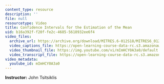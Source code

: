 ```yaml
---
content_type: resource
description: ''
file: null
resourcetype: Video
title: Confidence Intervals for the Estimation of the Mean
uid: b16a392f-f20f-fe2c-4685-5618932ee6f4
video_files:
  archive_url: https://archive.org/download/MITRES.6-012S18/MITRES6_012S18_L20-06_300k.mp4
  video_captions_file: https://open-learning-course-data-rc.s3.amazonaws.com/res-6-012-introduction-to-probability-spring-2018/76ac75da2d9b5efa92b9e3260fb47684_mImHCY0A3a0.vtt
  video_thumbnail_file: https://img.youtube.com/vi/mImHCY0A3a0/default.jpg
  video_transcript_file: https://open-learning-course-data-rc.s3.amazonaws.com/res-6-012-introduction-to-probability-spring-2018/3ed464c52c45cc75436e013d4fd1bc90_mImHCY0A3a0.pdf
video_metadata:
  youtube_id: mImHCY0A3a0
---
```


**Instructor:** John Tsitsiklis
